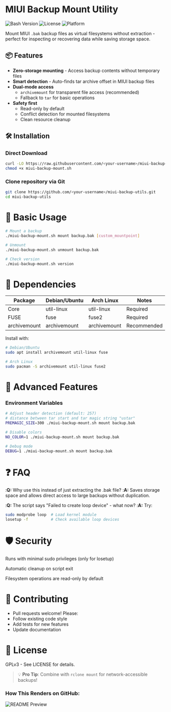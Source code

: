# MIUI Backup Mount Utility
![Bash Version](https://img.shields.io/badge/Bash-5.x%2B-blue)
![License](https://img.shields.io/badge/License-GPLv3-green)
![Platform](https://img.shields.io/badge/Platform-Linux-lightgrey)

Mount MIUI `.bak` backup files as virtual filesystems without extraction - perfect for inspecting or recovering data while saving storage space.

## 📦 Features
- **Zero-storage mounting** - Access backup contents without temporary files
- **Smart detection** - Auto-finds tar archive offset in MIUI backup files
- **Dual-mode access**
  - `archivemount` for transparent file access (recommended)
  - Fallback to `tar` for basic operations
- **Safety first**
  - Read-only by default
  - Conflict detection for mounted filesystems
  - Clean resource cleanup

## 🛠  Installation
### Direct Download 
```bash
curl -LO https://raw.githubusercontent.com/<your-username>/miui-backup-utils/main/miui-backup-mount.sh
chmod +x miui-backup-mount.sh
```
### Clone repository via Git
```bash
git clone https://github.com/<your-username>/miui-backup-utils.git
cd miui-backup-utils
```
# 📖 Basic Usage
```bash
# Mount a backup
./miui-backup-mount.sh mount backup.bak [custom_mountpoint]

# Unmount
./miui-backup-mount.sh unmount backup.bak

# Check version
./miui-backup-mount.sh version
```
# 🔧 Dependencies
|  Package     | Debian/Ubuntu | Arch Linux   | Notes
|--------------|---------------|--------------|--------
| Core         | util-linux    | util-linux   | Required
| FUSE         | fuse          | fuse2        | Required
| archivemount | archivemount  | archivemount | Recommended

Install with:

```bash
# Debian/Ubuntu
sudo apt install archivemount util-linux fuse

# Arch Linux
sudo pacman -S archivemount util-linux fuse2
```
# 🌟 Advanced Features
### Environment Variables
```bash
# Adjust header detection (default: 257)
# distance between tar start and tar magic string "ustar"
PREMAGIC_SIZE=300 ./miui-backup-mount.sh mount backup.bak

# Disable colors
NO_COLOR=1 ./miui-backup-mount.sh mount backup.bak

# Debug mode
DEBUG=1 ./miui-backup-mount.sh mount backup.bak
```
# ❓ FAQ
:**Q:** Why use this instead of just extracting the .bak file?
:**A:** Saves storage space and allows direct access to large backups without duplication.

:**Q:** The script says "Failed to create loop device" - what now?
:**A:** Try:
```bash
sudo modprobe loop  # Load kernel module
losetup -f          # Check available loop devices
```

# 🛡  Security
Runs with minimal sudo privileges (only for losetup)

Automatic cleanup on script exit

Filesystem operations are read-only by default

# 🤝 Contributing
- Pull requests welcome! Please:
- Follow existing code style
- Add tests for new features
- Update documentation

# 📜 License
GPLv3 - See LICENSE for details.

> 💡  **Pro Tip**: Combine with  ```rclone mount``` for network-accessible backups!


### How This Renders on GitHub:
![README Preview](https://user-images.githubusercontent.com/158189/199689681-5e8a3b1a-5d9a-4f1e-8f8d-3e5e5f3e3c7a.png)

